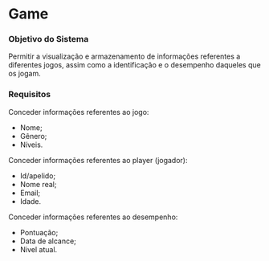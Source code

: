 # Game

### Objetivo do Sistema
Permitir a visualização e armazenamento de informações referentes a diferentes jogos, assim como a identificação e o desempenho daqueles que os jogam.

### Requisitos
Conceder informações referentes ao jogo: 
- Nome;
- Gênero;
- Níveis.

Conceder informações referentes ao player (jogador): 
- Id/apelido;
- Nome real;
- Email;
- Idade.

Conceder informações referentes ao desempenho: 
- Pontuação;
- Data de alcance;
- Nivel atual.
